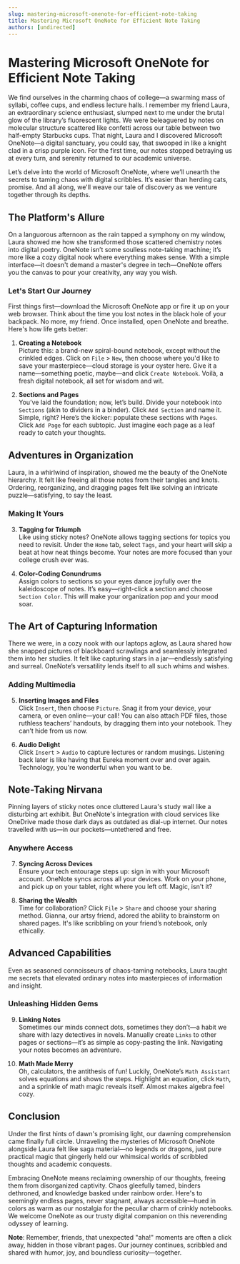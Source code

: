 ```yaml
---
slug: mastering-microsoft-onenote-for-efficient-note-taking
title: Mastering Microsoft OneNote for Efficient Note Taking
authors: [undirected]
---
```



# Mastering Microsoft OneNote for Efficient Note Taking

We find ourselves in the charming chaos of college—a swarming mass of syllabi, coffee cups, and endless lecture halls. I remember my friend Laura, an extraordinary science enthusiast, slumped next to me under the brutal glow of the library’s fluorescent lights. We were beleaguered by notes on molecular structure scattered like confetti across our table between two half-empty Starbucks cups. That night, Laura and I discovered Microsoft OneNote—a digital sanctuary, you could say, that swooped in like a knight clad in a crisp purple icon. For the first time, our notes stopped betraying us at every turn, and serenity returned to our academic universe.

Let’s delve into the world of Microsoft OneNote, where we’ll unearth the secrets to taming chaos with digital scribbles. It’s easier than herding cats, promise. And all along, we'll weave our tale of discovery as we venture together through its depths.

## The Platform's Allure

On a languorous afternoon as the rain tapped a symphony on my window, Laura showed me how she transformed those scattered chemistry notes into digital poetry. OneNote isn’t some soulless note-taking machine; it’s more like a cozy digital nook where everything makes sense. With a simple interface—it doesn't demand a master's degree in tech—OneNote offers you the canvas to pour your creativity, any way you wish.

### Let's Start Our Journey

First things first—download the Microsoft OneNote app or fire it up on your web browser. Think about the time you lost notes in the black hole of your backpack. No more, my friend. Once installed, open OneNote and breathe. Here's how life gets better:

1. **Creating a Notebook**  
   Picture this: a brand-new spiral-bound notebook, except without the crinkled edges. Click on `File` > `New`, then choose where you'd like to save your masterpiece—cloud storage is your oyster here. Give it a name—something poetic, maybe—and click `Create Notebook`. Voilà, a fresh digital notebook, all set for wisdom and wit.

2. **Sections and Pages**  
   You’ve laid the foundation; now, let’s build. Divide your notebook into `Sections` (akin to dividers in a binder). Click `Add Section` and name it. Simple, right? Here’s the kicker: populate these sections with `Pages`. Click `Add Page` for each subtopic. Just imagine each page as a leaf ready to catch your thoughts.

## Adventures in Organization

Laura, in a whirlwind of inspiration, showed me the beauty of the OneNote hierarchy. It felt like freeing all those notes from their tangles and knots. Ordering, reorganizing, and dragging pages felt like solving an intricate puzzle—satisfying, to say the least.

### Making It Yours

3. **Tagging for Triumph**  
   Like using sticky notes? OneNote allows tagging sections for topics you need to revisit. Under the `Home` tab, select `Tags`, and your heart will skip a beat at how neat things become. Your notes are more focused than your college crush ever was.

4. **Color-Coding Conundrums**  
   Assign colors to sections so your eyes dance joyfully over the kaleidoscope of notes. It’s easy—right-click a section and choose `Section Color`. This will make your organization pop and your mood soar.

## The Art of Capturing Information

There we were, in a cozy nook with our laptops aglow, as Laura shared how she snapped pictures of blackboard scrawlings and seamlessly integrated them into her studies. It felt like capturing stars in a jar—endlessly satisfying and surreal. OneNote’s versatility lends itself to all such whims and wishes.

### Adding Multimedia

5. **Inserting Images and Files**  
   Click `Insert`, then choose `Picture`. Snag it from your device, your camera, or even online—your call! You can also attach PDF files, those ruthless teachers’ handouts, by dragging them into your notebook. They can’t hide from us now.

6. **Audio Delight**  
   Click `Insert` > `Audio` to capture lectures or random musings. Listening back later is like having that Eureka moment over and over again. Technology, you're wonderful when you want to be.

## Note-Taking Nirvana

Pinning layers of sticky notes once cluttered Laura's study wall like a disturbing art exhibit. But OneNote's integration with cloud services like OneDrive made those dark days as outdated as dial-up internet. Our notes travelled with us—in our pockets—untethered and free.

### Anywhere Access

7. **Syncing Across Devices**  
   Ensure your tech entourage steps up: sign in with your Microsoft account. OneNote syncs across all your devices. Work on your phone, and pick up on your tablet, right where you left off. Magic, isn't it?

8. **Sharing the Wealth**  
   Time for collaboration? Click `File` > `Share` and choose your sharing method. Gianna, our artsy friend, adored the ability to brainstorm on shared pages. It's like scribbling on your friend’s notebook, only ethically.

## Advanced Capabilities

Even as seasoned connoisseurs of chaos-taming notebooks, Laura taught me secrets that elevated ordinary notes into masterpieces of information and insight.

### Unleashing Hidden Gems

9. **Linking Notes**  
   Sometimes our minds connect dots, sometimes they don’t—a habit we share with lazy detectives in novels. Manually create `Links` to other pages or sections—it’s as simple as copy-pasting the link. Navigating your notes becomes an adventure.

10. **Math Made Merry**  
    Oh, calculators, the antithesis of fun! Luckily, OneNote’s `Math Assistant` solves equations and shows the steps. Highlight an equation, click `Math`, and a sprinkle of math magic reveals itself. Almost makes algebra feel cozy.

## Conclusion

Under the first hints of dawn's promising light, our dawning comprehension came finally full circle. Unraveling the mysteries of Microsoft OneNote alongside Laura felt like saga material—no legends or dragons, just pure practical magic that gingerly held our whimsical worlds of scribbled thoughts and academic conquests.

Embracing OneNote means reclaiming ownership of our thoughts, freeing them from disorganized captivity. Chaos gleefully tamed, binders dethroned, and knowledge basked under rainbow order. Here's to seemingly endless pages, never stagnant, always accessible—hued in colors as warm as our nostalgia for the peculiar charm of crinkly notebooks. We welcome OneNote as our trusty digital companion on this neverending odyssey of learning.

**Note**: Remember, friends, that unexpected "aha!" moments are often a click away, hidden in those vibrant pages. Our journey continues, scribbled and shared with humor, joy, and boundless curiosity—together.